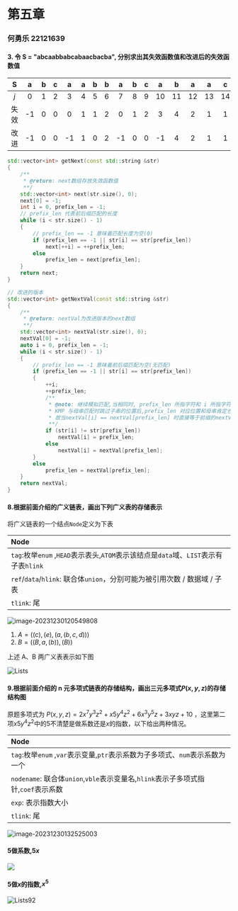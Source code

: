 # 第五章

### 何勇乐 22121639

#### 3. 令 S = "abcaabbabcabaacbacba", 分别求出其失效函数值和改进后的失效函数值

| S | a | b | c | a | a | b | b | a | b | c | a | b | a | a | c | b | a | c | b | a |
| :-: | :-: | :-: | :-: | :-: | :-: | :-: | :-: | :-: | :-: | :-: | :-: | :-: | :-: | :-: | :-: | :-: | :-: | :-: | :-: | :-: |
| *j* | 0 | 1 | 2 | 3 | 4 | 5 | 6 | 7 | 8 | 9 | 10 | 11 | 12 | 13 | 14 | 15 | 16 | 17 | 18 | 19 |
| 失效 | -1 | 0 | 0 | 0 | 1 | 1 | 2 | 0 | 1 | 2 | 3 | 4 | 2 | 1 | 1 | 0 | 0 | 1 | 0 | 0 |
| 改进 | -1 | 0 | 0 | -1 | 1 | 0 | 2 | -1 | 0 | 0 | -1 | 4 | 2 | 1 | 1 | 0 | -1 | 1 | 0 | -1 |

```cpp
std::vector<int> getNext(const std::string &str)
{
    /**
     * @return: next数组存放失效函数值
     **/
    std::vector<int> next(str.size(), 0);
    next[0] = -1;
    int i = 0, prefix_len = -1;
    // prefix_len 代表前后缀匹配的长度
    while (i < str.size() - 1)
    {
        // prefix_len == -1 意味着匹配长度为空(0)
        if (prefix_len == -1 || str[i] == str[prefix_len])
            next[++i] = ++prefix_len;
        else
            prefix_len = next[prefix_len];
    }
    return next;
}

// 改进的版本
std::vector<int> getNextVal(const std::string &str)
{
    /**
     * @return: nextVal为改进版本的next数组
     **/
    std::vector<int> nextVal(str.size(), 0);
    nextVal[0] = -1;
    auto i = 0, prefix_len = -1;
    while (i < str.size() - 1)
    {
        // prefix_len == -1 意味着前后缀匹配为空(无匹配)
        if (prefix_len == -1 || str[i] == str[prefix_len])
        {
            ++i;
            ++prefix_len;
            /**
             * @note: 继续模拟匹配,当相同时, prefix_len 所指字符和 i 所指字符完全一样
             * KMP 与母串匹配时跳过子串的位置后,prefix_len 对应位置和母串肯定也不匹配
             * 故当nextVal[i] == nextVal[prefix_len] 时直接等于前缀的nextVal[prefix_len]
             **/
            if (str[i] != str[prefix_len])
                nextVal[i] = prefix_len;
            else
                nextVal[i] = nextVal[prefix_len];
        }
        else
            prefix_len = nextVal[prefix_len];
    }
    return nextVal;
}
```



#### 8.根据前面介绍的广义链表，画出下列广义表的存储表示

将广义链表的一个结点`Node`定义为下表

| Node                                                         |
| :----------------------------------------------------------- |
| `tag`:枚举`enum` ,`HEAD`表示表头,`ATOM`表示该结点是`data`域、`LIST`表示有子表`hlink` |
| `ref`/`data`/`hlink`: 联合体`union`，分别可能为被引用次数 / 数据域 / 子表 |
| `tlink`: 尾                                                  |

![image-20231230120549808](C:\Users\何同学\AppData\Roaming\Typora\typora-user-images\image-20231230120549808.png)

1. $A = ((c),(e),(a,(b,c,d)))$ 
2. $B = ((B,a,(b)),(B))$

上述 A、B 两广义表表示如下图

![Lists](Lists.png)

#### 9.根据前面介绍的 n 元多项式链表的存储结构，画出三元多项式$P(x,y,z)$的存储结构图

原题多项式为 $P(x,y,z) = 2x^7y^3z^2+x5y^4z^2+6x^3y^5z+3xyz+10$ ，这里第二项$x5y^4z^2$中的5不清楚是做系数还是$x$的指数，以下给出两种情况。

| Node                                                         |
| :----------------- |
| `tag`:枚举`enum` ,`var`表示变量,`ptr`表示系数为子多项式、`num`表示系数为一个 |
| `nodename`: 联合体`union`,`vble`表示变量名,`hlink`表示子多项式指针,`coef`表示系数 |
| `exp`: 表示指数大小                                          |
| `tlink`: 尾                                                  |

![image-20231230132525003](C:\Users\何同学\AppData\Roaming\Typora\typora-user-images\image-20231230132525003.png)

#### 5做系数,$5x$

![](.\Lists9.svg)

#### 5做$x$的指数,$x^5$

![Lists92](.\Lists92.svg)